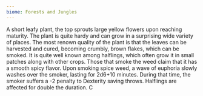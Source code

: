 ```yaml
---
biome: Forests and Jungles
---
```

A short leafy plant, the top sprouts large yellow flowers upon reaching maturity. The plant is quite hardy and can grow in a surprising wide variety of places. The most renown quality of the plant is that the leaves can be harvested and cured, becoming crumbly, brown flakes, which can be smoked. It is quite well known among halflings, which often grow it in small patches along with other crops. Those that smoke the weed claim that it has a smooth spicy flavor. Upon smoking spice weed, a wave of euphoria slowly washes over the smoker, lasting for 2d6+10 minutes. During that time, the smoker suffers a -2 penalty to Dexterity saving throws. Halflings are affected for double the duration. C 

